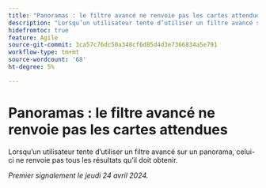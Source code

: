 ```yaml
---
title: "Panoramas : le filtre avancé ne renvoie pas les cartes attendues"
description: "Lorsqu’un utilisateur tente d’utiliser un filtre avancé sur un panorama, le filtre ne renvoie pas tous les résultats qu’il doit obtenir."
hidefromtoc: true
feature: Agile
source-git-commit: 3ca57c76dc50a348cf6d85d4d3e7366834a5e791
workflow-type: tm+mt
source-wordcount: '68'
ht-degree: 5%

---
```



# Panoramas : le filtre avancé ne renvoie pas les cartes attendues

Lorsqu’un utilisateur tente d’utiliser un filtre avancé sur un panorama, celui-ci ne renvoie pas tous les résultats qu’il doit obtenir.

_Premier signalement le jeudi 24 avril 2024._
